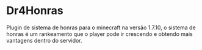 # Dr4Honras
Plugin de sistema de honras para o minecraft na versão 1.7.10, o sistema de honras é um rankeamento que o player pode ir crescendo e obtendo mais vantagens dentro do servidor.
